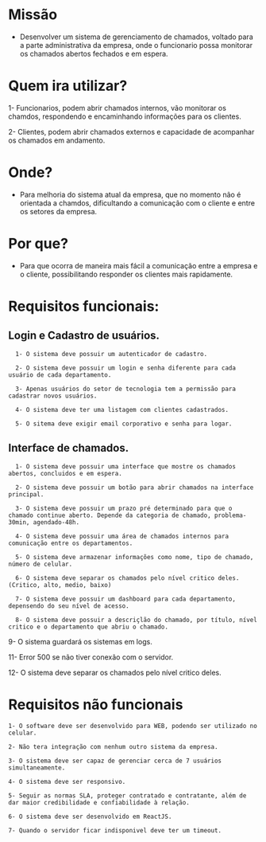 # Missão

* Desenvolver um sistema de gerenciamento de chamados, voltado para a parte administrativa da empresa, onde o funcionario possa monitorar os chamados abertos fechados e em espera.

# Quem ira utilizar?

1- Funcionarios, podem abrir chamados internos, vão monitorar os chamdos, respondendo e encaminhando informações para os clientes.

2- Clientes, podem abrir chamados externos e capacidade de acompanhar os chamados em andamento.

# Onde?

* Para melhoria do sistema atual da empresa, que no momento não é orientada a chamdos, dificultando a comunicação com o cliente e entre os setores da empresa.

# Por que?

* Para que ocorra de maneira mais fácil a comunicação entre a empresa e o cliente, possibilitando responder os clientes mais rapidamente.

# Requisitos funcionais:

## Login e Cadastro de usuários.
```
  1- O sistema deve possuir um autenticador de cadastro.
  
  2- O sistema deve possuir um login e senha diferente para cada usuário de cada departamento.
  
  3- Apenas usuários do setor de tecnologia tem a permissão para cadastrar novos usuários.
  
  4- O sistema deve ter uma listagem com clientes cadastrados.
  
  5- O sitema deve exigir email corporativo e senha para logar.
```
## Interface de chamados.
```
  1- O sistema deve possuir uma interface que mostre os chamados abertos, concluidos e em espera.
  
  2- O sistema deve possuir um botão para abrir chamados na interface principal.
  
  3- O sistema deve possuir um prazo pré determinado para que o chamado continue aberto. Depende da categoria de chamado, problema-30min, agendado-48h.
  
  4- O sistema deve possuir uma área de chamados internos para comunicação entre os departamentos.
  
  5- O sistema deve armazenar informações como nome, tipo de chamado, número de celular.
  
  6- O sistema deve separar os chamados pelo nível critico deles. (Critico, alto, medio, baixo)
  
  7- O sistema deve possuir um dashboard para cada departamento, depensendo do seu nível de acesso.
  
  8- O sistema deve possuir a descriçlão do chamado, por título, nível critico e o departamento que abriu o chamado.
```
















9- O sistema guardará os sistemas em logs.



11- Error 500 se não tiver conexão com o servidor.

12- O sistema deve separar os chamados pelo nível critico deles.

# Requisitos não funcionais
```
1- O software deve ser desenvolvido para WEB, podendo ser utilizado no celular.

2- Não tera integração com nenhum outro sistema da empresa.

3- O sistema deve ser capaz de gerenciar cerca de 7 usuários simultaneamente.

4- O sistema deve ser responsivo.

5- Seguir as normas SLA, proteger contratado e contratante, além de dar maior credibilidade e confiabilidade à relação.

6- O sistema deve ser desenvolvido em ReactJS.

7- Quando o servidor ficar indisponivel deve ter um timeout.
```
